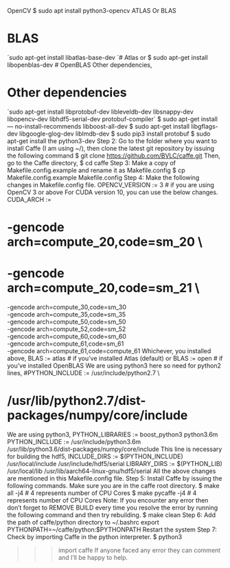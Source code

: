 OpenCV
$ sudo apt install python3-opencv
ATLAS Or BLAS
# BLAS
´sudo apt-get install libatlas-base-dev ´# Atlas
or
$ sudo apt-get install libopenblas-dev # OpenBLAS
Other dependencies,
# Other dependencies
´sudo apt-get install libprotobuf-dev libleveldb-dev libsnappy-dev libopencv-dev libhdf5-serial-dev protobuf-compiler´
$ sudo apt-get install — no-install-recommends libboost-all-dev
$ sudo apt-get install libgflags-dev libgoogle-glog-dev liblmdb-dev
$ sudo pip3 install protobuf
$ sudo apt-get install the python3-dev
Step 2: Go to the folder where you want to install Caffe (I am using ~/), then clone the latest git repository by issuing the following command
$ git clone https://github.com/BVLC/caffe.git
Then, go to the Caffe directory,
$ cd caffe
Step 3: Make a copy of Makefile.config.example and rename it as Makefile.config
$ cp Makefile.config.example Makefile.config
Step 4: Make the following changes in Makefile.config file.
OPENCV_VERSION := 3 # if you are using OpenCV 3 or above
For CUDA version 10, you can use the below changes.
CUDA_ARCH := 
# -gencode arch=compute_20,code=sm_20 \
# -gencode arch=compute_20,code=sm_21 \
 -gencode arch=compute_30,code=sm_30 \
 -gencode arch=compute_35,code=sm_35 \
 -gencode arch=compute_50,code=sm_50 \
 -gencode arch=compute_52,code=sm_52 \
 -gencode arch=compute_60,code=sm_60 \
 -gencode arch=compute_61,code=sm_61 \
 -gencode arch=compute_61,code=compute_61
Whichever, you installed above,
BLAS := atlas # if you’ve installed Atlas (default)
or
BLAS := open # if you’ve installed OpenBLAS
We are using python3 here so need for python2 lines,
#PYTHON_INCLUDE := /usr/include/python2.7 \
# /usr/lib/python2.7/dist-packages/numpy/core/include
We are using python3,
PYTHON_LIBRARIES := boost_python3 python3.6m
PYTHON_INCLUDE := /usr/include/python3.6m \
/usr/lib/python3.6/dist-packages/numpy/core/include
This line is necessary for building the hdf5,
INCLUDE_DIRS := $(PYTHON_INCLUDE) /usr/local/include /usr/include/hdf5/serial
LIBRARY_DIRS := $(PYTHON_LIB) /usr/local/lib /usr/lib/aarch64-linux-gnu/hdf5/serial
All the above changes are mentioned in this Makefile.config file.
Step 5: Install Caffe by issuing the following commands. Make sure you are in the caffe root directory.
$ make all -j4 # 4 represents number of CPU Cores
$ make pycaffe -j4 # 4 represents number of CPU Cores
Note: If you encounter any error then don’t forget to REMOVE BUILD every time you resolve the error by running the following command and then try rebuilding.
$ make clean
Step 6: Add the path of caffe/python directory to ~/.bashrc
export PYTHONPATH=~/caffe/python:$PYTHONPATH
Restart the system
Step 7: Check by importing Caffe in the python interpreter.
$ python3
>>> import caffe
If anyone faced any error they can comment and I’ll be happy to help. 
